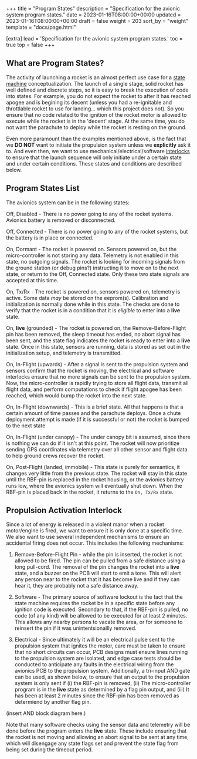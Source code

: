 +++
title = "Program States"
description = "Specification for the avionic system program states."
date = 2023-01-16T08:00:00+00:00
updated = 2023-01-16T08:00:00+00:00
draft = false
weight = 203
sort_by = "weight"
template = "docs/page.html"

[extra]
lead = 'Specification for the avionic system program states.'
toc = true
top = false
+++

## What are Program States?

The activity of launching a rocket is an almost perfect use case for a [state machine](https://en.wikipedia.org/wiki/Finite-state_machine#Usage) conceptualization. The launch of a single stage, solid rocket has well
defined and discrete steps, so it is easy to break the execution of code into states. For example, you do
not expect the rocket to after it has reached apogee and is begining its decent (unless you had a 
re-ignitable and throttlable rocket to use for landing... which this project does not). So you ensure that
no code related to the ignition of the rocket motor is allowed to execute while the rocket is in the 
'decent' stage. At the same time, you do not want the parachute to deploy while the rocket is resting
on the ground.

Even more paramount than the examples mentioned above, is the fact that we **DO NOT** want to initiate the
propulsion system unless we **explicitly** ask it to. And even then, we want to use 
mechanical/electrical/software [interlocks](https://en.wikipedia.org/wiki/Interlock_(engineering)) to 
ensure that the launch sequence will only initiate under a certain state and under certain conditions.
These states and conditions are described below.


## Program States List

The avionics system can be in the following states:

Off, Disabled - There is no power going to any of the rocket systems. Avionics battery is removed or
disconnected.

Off, Connected - There is no power going to any of the rocket systems, but the battery is in place or
connected.

On, Dormant - The rocket is powered on. Sensors powered on, but the micro-controller is not storing
any data. Telemetry is not enabled in this state, no outgoing signals. The rocket is looking for 
incoming signals from the ground station (or debug pins?) instructing it to move on to the next state,
or return to the Off, Connected state. Only these two state signals are accepted at this time.

On, Tx/Rx - The rocket is powered on, sensors powered on, telemetry is active. Some data *may* be 
stored on the eeprom(s). Calibration and initialization is normally done while in this state. The checks 
are done to verify that the rocket is in a condition that it is *eligible* to enter into a **live** state.

On, **live** (grounded) - The rocket is powered on, the Remove-Before-Flight pin has been removed, the sleep
timeout has ended, no abort signal has been sent, and the state flag indicates the rocket is ready
to enter into a **live** state. Once in this state, sensors are running, data is stored as set out in the
initialization setup, and telemetry is transmitted.

On, In-Flight (upwards) - After a signal is sent to the propulsion system and sensors confirm that the
rocket is  moving, the electrical and software interlocks ensure that no more signals can be sent to the
propulsion system. Now, the micro-controller is rapidly trying to store all flight data, transmit all 
flight data, and perform computations to check if flight apogee has been reached, which would bump the
rocket into the next state.

On, In-Flight (downwards) - This is a brief state. All that happens is that a certain amount of time 
passes and the parachute deploys. Once a chute deployment attempt is made (if it is successful or not) the
rocket is bumped to the next state

On, In-Flight (under canopy) - The under canopy bit is assumed, since there is nothing we can do if it 
isn't at this point. The rocket will now prioritize sending GPS coordinates via telemetry over all other
sensor and flight data to help ground crews recover the rocket. 

On, Post-Flight (landed, immobile) - This state is purely for semantics, it changes very little from the
previous state. The rocket will stay in this state until the RBF-pin is replaced in the rocket housing,
or the avionics battery runs low, where the avionics system will eventually shut down. When the RBF-pin 
is placed back in the rocket, it returns to the `On, Tx/Rx` state.


## Propulsion Activation Interlock

Since a lot of energy is released in a violent manor when a rocket motor/engine is fired, we want
to ensure it is only done at a specific time. We also want to use several independent mechanisms to
ensure an accidental firing does not occur. This includes the following mechanisms:

1. Remove-Before-Flight Pin - while the pin is inserted, the rocket is not allowed to be fired. The pin
can be pulled from a safe distance using a long pull-cord. The removal of the pin changes the rocket into 
a **live** state, and a buzzer on the PCB will start to emit a tone. This will alert any person near to 
the rocket that it has become live and if they can hear it, they are probably not a safe distance away. 

2. Software - The primary source of software lockout is the fact that the state machine requires the 
rocket be in a specific state before any ignition code is executed. Secondary to that, if the RBF-pin is
pulled, no code (of any kind) will be allowed to be executed for at least 2 minutes. This allows any 
nearby persons to vacate the area, or for someone to reinsert the pin if it was unintentsionallly 
removed.

3. Electrical - Since ultimately it will be an electrical pulse sent to the propulsion system that 
ignites the motor, care must be taken to ensure that no short circuits can occur, PCB designs must 
ensure lines running to the propulsion system are isolated, and edge case tests should be conducted
to anticipate any faults in the electrical wiring from the avionics PCB to the propulsion system. 
Additionally, a tri-input AND gate can be used, as shown below, to ensure that an output to the 
propulsion system is only sent if (i) the RBF-pin is removed, (ii) The micro-controller program is
in the **live** state as determined by a flag pin output, and (iii) It has been at least 2 minutes 
since the RBF-pin has been removed as determiend by another flag pin.

(insert AND block diagram here.)

Note that many software checks using the sensor data and telemetry will be done before the program
enters the **live** state. These include ensuring that the rocket is not moving and allowing an 
abort signal to be sent at any time, which will disengage any state flags set and prevent the
state flag from being set during the timeout period.
